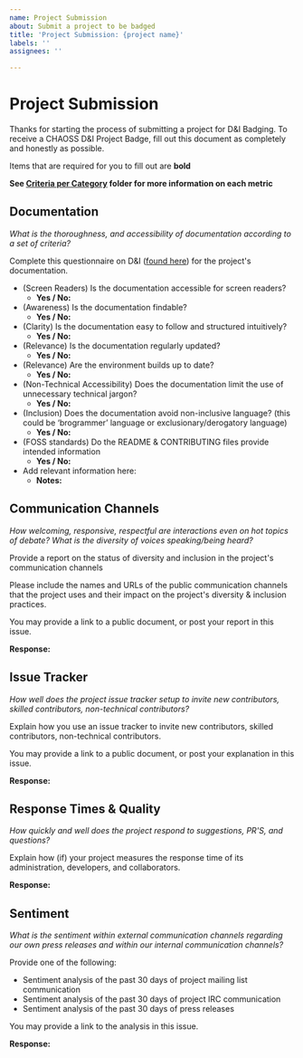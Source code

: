 ```yaml
---
name: Project Submission
about: Submit a project to be badged
title: 'Project Submission: {project name}'
labels: ''
assignees: ''

---
```


# Project Submission

Thanks for starting the process of submitting a project for D&I Badging. To receive a CHAOSS D&I Project Badge, fill out this document as completely and honestly as possible.

Items that are required for you to fill out are __bold__

**See [Criteria per Category](https://github.com/Nebrethar/Docs-Diversity-Inclusion-Badging/tree/master/Project/Criteria-Per-Category) folder for more information on each metric**

## Documentation

_What is the thoroughness, and accessibility of documentation according to a set of criteria?_

Complete this questionnaire on D&I ([found here](https://github.com/Nebrethar/Docs-Diversity-Inclusion-Badging/blob/master/Project/Criteria-Per-Category/Documentation.md)) for the project's documentation.

  * (Screen Readers) Is the documentation accessible for screen readers?
    * __Yes / No:__
  * (Awareness) Is the documentation findable?
    * __Yes / No:__
  * (Clarity) Is the documentation easy to follow and structured intuitively?
    * __Yes / No:__
  * (Relevance) Is the documentation regularly updated?
    * __Yes / No:__
  * (Relevance) Are the environment builds up to date?
    * __Yes / No:__
  * (Non-Technical Accessibility) Does the documentation limit the use of unnecessary technical jargon?
    * __Yes / No:__
  * (Inclusion) Does the documentation avoid non-inclusive language? (this could be ‘brogrammer’ language or exclusionary/derogatory language)
    * __Yes / No:__
  * (FOSS standards) Do the README & CONTRIBUTING files provide intended information
    * __Yes / No:__
  * Add relevant information here:
    * __Notes:__



## Communication Channels

_How welcoming, responsive, respectful are interactions even on hot topics of debate? What is the diversity of voices speaking/being heard?_

Provide a report on the status of diversity and inclusion in the project's communication channels

Please include the names and URLs of the public communication channels that the project uses and their impact on the project's diversity & inclusion practices.

You may provide a link to a public document, or post your report in this issue.

__Response:__



## Issue Tracker

_How well does the project issue tracker setup to invite new contributors, skilled contributors, non-technical contributors?_

Explain how you use an issue tracker to invite new contributors, skilled contributors, non-technical contributors.

You may provide a link to a public document, or post your explanation in this issue.

__Response:__


  
## Response Times & Quality

_How quickly and well does the project respond to suggestions, PR'S, and questions?_

Explain how (if) your project measures the response time of its administration, developers, and collaborators. 

__Response:__



## Sentiment

_What is the sentiment within external communication channels regarding our own press releases and within our internal communication channels?_

Provide one of the following:
  - Sentiment analysis of the past 30 days of project mailing list communication
  - Sentiment analysis of the past 30 days of project IRC communication
  - Sentiment analysis of the past 30 days of press releases
  
You may provide a link to the analysis in this issue.

__Response:__
